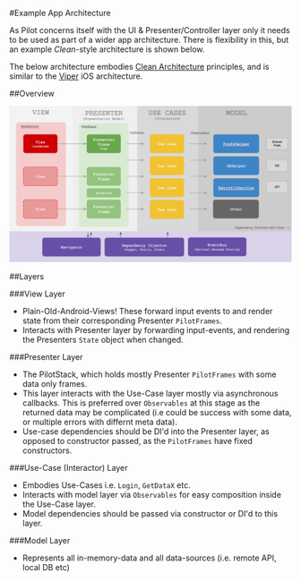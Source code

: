 #Example App Architecture

As Pilot concerns itself with the UI & Presenter/Controller layer only it needs to be used as part of a wider app architecture. There is flexibility in this, but an example _Clean_-style architecture is shown below.

The below architecture embodies [Clean Architecture](http://fernandocejas.com/2014/09/03/architecting-android-the-clean-way/) principles, and is similar to the [Viper](http://mutualmobile.github.io/blog/2013/12/04/viper-introduction/) iOS architecture. 

##Overview

![App Arch with Pilot](/gfx/app_arch.png)

##Layers

###View Layer

- Plain-Old-Android-Views! These forward input events to and render state from their corresponding Presenter `PilotFrames`.
- Interacts with Presenter layer by forwarding input-events, and rendering the Presenters `State` object when changed.

###Presenter Layer

- The PilotStack, which holds mostly Presenter `PilotFrames` with some data only frames. 
- This layer interacts with the Use-Case layer mostly via asynchronous callbacks. This is preferred over `Observables` at this stage as the returned data may be complicated (i.e could be success with some data, or multiple errors with differnt meta data).
- Use-case dependencies should be DI'd into the Presenter layer, as opposed to constructor passed, as the `PilotFrames` have fixed constructors.

###Use-Case (Interactor) Layer

- Embodies Use-Cases i.e. `Login`, `GetDataX` etc.
- Interacts with model layer via `Observables` for easy composition inside the Use-Case layer.
- Model dependencies should be passed via constructor or DI'd to this layer.

###Model Layer

- Represents all in-memory-data and all data-sources (i.e. remote API, local DB etc)





